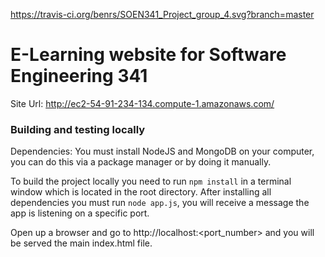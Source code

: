 https://travis-ci.org/benrs/SOEN341_Project_group_4.svg?branch=master

# E-Learning website for Software Engineering 341

Site Url: http://ec2-54-91-234-134.compute-1.amazonaws.com/


### Building and testing locally

Dependencies: You must install NodeJS and MongoDB on your computer, you can do this via a package manager or by doing it manually.

To build the project locally you need to run `npm install` in a terminal window which is located in the root directory.
After installing all dependencies you must run `node app.js`, you will receive a message the app is listening on
a specific port.

Open up a browser and go to http://localhost:<port_number> and you will be served the main index.html file.
